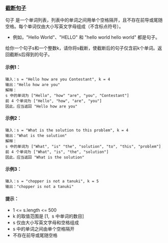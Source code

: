 ### [截断句子](https://leetcode-cn.com/problems/truncate-sentence/)

句子 是一个单词列表，列表中的单词之间用单个空格隔开，且不存在前导或尾随空格。每个单词仅由大小写英文字母组成（不含标点符号）。

- 例如，"Hello World"、"HELLO" 和 "hello world hello world" 都是句子。

给你一个句子s和一个整数k，请你将s截断，使截断后的句子仅含前k个单词。返回截断s后得到的句子。

#### 示例1：
```
输入：s = "Hello how are you Contestant", k = 4
输出："Hello how are you"
解释：
s 中的单词为 ["Hello", "how" "are", "you", "Contestant"]
前 4 个单词为 ["Hello", "how", "are", "you"]
因此，应当返回 "Hello how are you"
```

#### 示例2：
```
输入：s = "What is the solution to this problem", k = 4
输出："What is the solution"
解释：
s 中的单词为 ["What", "is" "the", "solution", "to", "this", "problem"]
前 4 个单词为 ["What", "is", "the", "solution"]
因此，应当返回 "What is the solution"
```

#### 示例3：
```
输入：s = "chopper is not a tanuki", k = 5
输出："chopper is not a tanuki"
```

#### 提示：
- 1 <= s.length <= 500
- k 的取值范围是 [1,  s 中单词的数目]
- s 仅由大小写英文字母和空格组成
- s 中的单词之间由单个空格隔开
- 不存在前导或尾随空格


